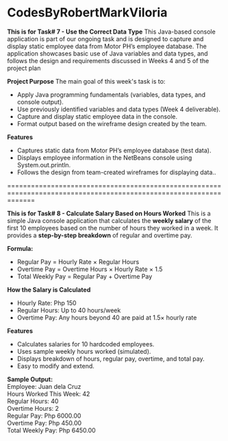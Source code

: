 # CodesByRobertMarkViloria
**This is for Task# 7 - Use the Correct Data Type**
This Java-based console application is part of our ongoing task and is designed to capture and display static employee data from Motor PH’s employee database. The application showcases basic use of Java variables and data types, and follows the design and requirements discussed in Weeks 4 and 5 of the project plan

**Project Purpose**
The main goal of this week's task is to:
- Apply Java programming fundamentals (variables, data types, and console output).
- Use previously identified variables and data types (Week 4 deliverable).
- Capture and display static employee data in the console.
- Format output based on the wireframe design created by the team.

**Features**
- Captures static data from Motor PH’s employee database (test data).
- Displays employee information in the NetBeans console using System.out.println.
- Follows the design from team-created wireframes for displaying data..

===================================================================================================================

**This is for Task# 8 - Calculate Salary Based on Hours Worked**
This is a simple Java console application that calculates the **weekly salary** of the first 10 employees based on the number of hours they worked in a week. It provides a **step-by-step breakdown** of regular and overtime pay.

**Formula:**
- Regular Pay = Hourly Rate × Regular Hours
- Overtime Pay = Overtime Hours × Hourly Rate × 1.5
- Total Weekly Pay = Regular Pay + Overtime Pay

**How the Salary is Calculated**
- Hourly Rate: Php 150
- Regular Hours: Up to 40 hours/week
- Overtime Pay: Any hours beyond 40 are paid at 1.5× hourly rate

**Features**
- Calculates salaries for 10 hardcoded employees.
- Uses sample weekly hours worked (simulated).
- Displays breakdown of hours, regular pay, overtime, and total pay.
- Easy to modify and extend.

**Sample Output:**<br />
Employee: Juan dela Cruz<br />
Hours Worked This Week: 42<br />
Regular Hours: 40<br />
Overtime Hours: 2<br />
Regular Pay: Php 6000.00<br />
Overtime Pay: Php 450.00<br />
Total Weekly Pay: Php 6450.00<br />
